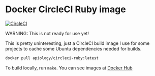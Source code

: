 # Docker CircleCI Ruby image

[![CircleCI](https://circleci.com/gh/apiology/docker-circleci-ruby.svg?style=svg)](https://circleci.com/gh/apiology/docker-circleci-ruby)

WARNING: This is not ready for use yet!

This is pretty uninteresting, just a CircleCI build image I use for some projects to cache some Ubuntu dependencies needed for builds.

```sh
docker pull apiology/circleci-ruby:latest
```

To build locally, run `make`.  You can see images at
[Docker Hub](https://hub.docker.com/repository/docker/apiology/circleci-ruby)
